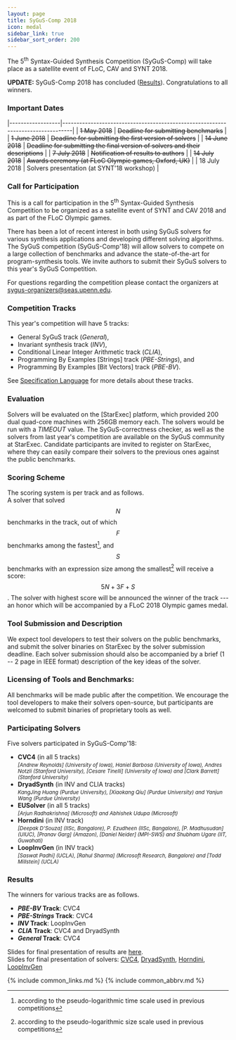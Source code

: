 ```yaml
---
layout: page
title: SyGuS-Comp 2018
icon: medal
sidebar_link: true
sidebar_sort_order: 200
---
```


The 5<sup>th</sup> Syntax-Guided Synthesis Competition (SyGuS-Comp)
will take place as a satellite event of FLoC, CAV and SYNT 2018.

**UPDATE:**
SyGuS-Comp 2018 has concluded ([Results](#results)).
Congratulations to all winners.


### Important Dates

|------------------|---------------------------------------------------------------------------------|
| ~~1 May 2018~~   | ~~Deadline for submitting benchmarks~~                                          |
| ~~1 June 2018~~  | ~~Deadline for submitting the first version of solvers~~                        |
| ~~14 June 2018~~ | ~~Deadline for submitting the final version of solvers and their descriptions~~ |
| ~~7 July 2018~~  | ~~Notification of results to authors~~                                          |
| ~~14 July 2018~~ | ~~Awards ceremony (at FLoC Olympic games, Oxford, UK)~~                         |
| 18 July 2018     | Solvers presentation (at SYNT'18 workshop)                                      |


### Call for Participation

This is a call for participation in the 5<sup>th</sup> Syntax-Guided Synthesis Competition
to be organized as a satellite event of SYNT and CAV 2018 and as part of the FLoC Olympic games.

There has been a lot of recent interest in both using SyGuS solvers for various synthesis applications
and developing different solving algorithms.
The SyGuS competition (SyGuS-Comp'18) will allow solvers to compete on a large collection of benchmarks
and advance the state-of-the-art for program-synthesis tools.
We invite authors to submit their SyGuS solvers to this year's SyGuS Competition.

For questions regarding the competition please contact the organizers at <sygus-organizers@seas.upenn.edu>.


### Competition Tracks

This year's competition will have 5 tracks:
<br>
- General SyGuS track (_General_),
- Invariant synthesis track (_INV_),
- Conditional Linear Integer Arithmetic track (_CLIA_),
- Programming By Examples [Strings] track (_PBE-Strings_), and
- Programming By Examples [Bit Vectors] track (_PBE-BV_).

See [Specification Language](/language.html) for more details about these tracks.


### Evaluation

Solvers will be evaluated on the [StarExec] platform,
which provided 200 dual quad-core machines with 256GB memory each.
The solvers would be run with a _TIMEOUT_ value.
The SyGuS-correctness checker, as well as the solvers from last year's competition
are available on the SyGuS community at StarExec.
Candidate participants are invited to register on StarExec,
where they can easily compare their solvers to the previous ones against the public benchmarks.


### Scoring Scheme

The scoring system is per track and as follows.
<br>
A solver that solved $$ N $$ benchmarks in the track, out of which $$ F $$ benchmarks among the fastest[^1], and
$$ S $$ benchmarks with an expression size among the smallest[^2] will receive a score: $$ 5 N + 3 F + S $$.
The solver with highest score will be announced the winner of the track ---
an honor which will be accompanied by a FLoC 2018 Olympic games medal.


### Tool Submission and Description

We expect tool developers to test their solvers on the public benchmarks,
and submit the solver binaries on StarExec by the solver submission deadline.
Each solver submission should also be accompanied by a brief (1 -- 2 page in IEEE format)
description of the key ideas of the solver.


### Licensing of Tools and Benchmarks:

All benchmarks will be made public after the competition.
We encourage the tool developers to make their solvers open-source,
but participants are welcomed to submit binaries of proprietary tools as well.


### Participating Solvers

Five solvers participated in SyGuS-Comp'18:
- **CVC4** (in all 5 tracks) <br>
  <small><em>
    [Andrew Reynolds] (University of Iowa), Haniel Barbosa (University of Iowa),
    Andres Notzli (Stanford University), [Cesare Tinelli] (University of Iowa)
    and [Clark Barrett] (Stanford University)
  </em></small>
- **DryadSynth** (in INV and CLIA tracks) <br>
  <small><em>
    KangJing Huang (Purdue University), [Xiaokang Qiu] (Purdue University)
    and Yanjun Wang (Purdue University)
  </em></small>
- **EUSolver** (in all 5 tracks) <br>
  <small><em>
    [Arjun Radhakrishna] (Microsoft) and Abhishek Udupa (Microsoft)
  </em></small>
- **Horndini** (in INV track) <br>
  <small><em>
    [Deepak D'Souza] (IISc, Bangalore), P. Ezudheen (IISc, Bangalore), [P. Madhusudan] (UIUC),
    [Pranav Garg] (Amazon), [Daniel Neider] (MPI-SWS) and Shubham Ugare (IIT, Guwahati)
  </em></small>
- **LoopInvGen** (in INV track) <br>
  <small><em>
    [Saswat Padhi] (UCLA), [Rahul Sharma] (Microsoft Research, Bangalore)
    and [Todd Millstein] (UCLA)
  </em></small>


### Results

The winners for various tracks are as follows.

- **_PBE-BV_ Track**: CVC4
- **_PBE-Strings_ Track**: CVC4
- **_INV_ Track**: LoopInvGen
- **_CLIA_ Track**: CVC4 and DryadSynth
- **_General_ Track**: CVC4

Slides for final presentation of results are [here](/assets/pdf/SyGuS-Comp'18/results-slides.pdf).
<br>
Slides for final presentation of solvers:
[CVC4](/assets/pdf/SyGuS-Comp'18/CVC4.pdf),
[DryadSynth](/assets/pdf/SyGuS-Comp'18/DryadSynth.pptx),
[Horndini](/assets/pdf/SyGuS-Comp'18/Horndini.pdf),
[LoopInvGen](/assets/pdf/SyGuS-Comp'18/LoopInvGen.pdf)

[^1]: according to the pseudo-logarithmic time scale used in previous competitions
[^2]: according to the pseudo-logarithmic size scale used in previous competitions

{% include common_links.md %}
{% include common_abbrv.md %}